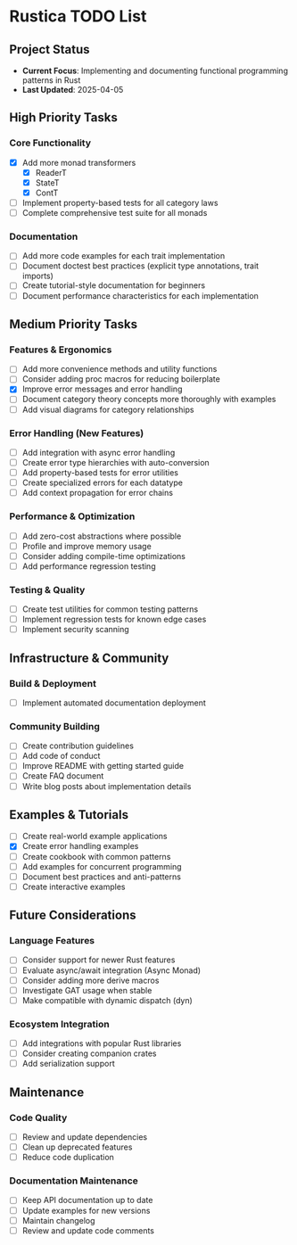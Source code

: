 # Rustica TODO List

## Project Status

- **Current Focus**: Implementing and documenting functional programming patterns in Rust
- **Last Updated**: 2025-04-05

## High Priority Tasks

### Core Functionality
- [x] Add more monad transformers
  - [x] ReaderT
  - [x] StateT
  - [x] ContT
- [ ] Implement property-based tests for all category laws
- [ ] Complete comprehensive test suite for all monads

### Documentation
- [ ] Add more code examples for each trait implementation
- [ ] Document doctest best practices (explicit type annotations, trait imports)
- [ ] Create tutorial-style documentation for beginners
- [ ] Document performance characteristics for each implementation

## Medium Priority Tasks

### Features & Ergonomics
- [ ] Add more convenience methods and utility functions
- [ ] Consider adding proc macros for reducing boilerplate
- [x] Improve error messages and error handling
- [ ] Document category theory concepts more thoroughly with examples
- [ ] Add visual diagrams for category relationships

### Error Handling (New Features)
- [ ] Add integration with async error handling
- [ ] Create error type hierarchies with auto-conversion
- [ ] Add property-based tests for error utilities
- [ ] Create specialized errors for each datatype
- [ ] Add context propagation for error chains

### Performance & Optimization
- [ ] Add zero-cost abstractions where possible
- [ ] Profile and improve memory usage
- [ ] Consider adding compile-time optimizations
- [ ] Add performance regression testing

### Testing & Quality
- [ ] Create test utilities for common testing patterns
- [ ] Implement regression tests for known edge cases
- [ ] Implement security scanning

## Infrastructure & Community

### Build & Deployment
- [ ] Implement automated documentation deployment

### Community Building
- [ ] Create contribution guidelines
- [ ] Add code of conduct
- [ ] Improve README with getting started guide
- [ ] Create FAQ document
- [ ] Write blog posts about implementation details

## Examples & Tutorials
- [ ] Create real-world example applications
- [x] Create error handling examples
- [ ] Create cookbook with common patterns
- [ ] Add examples for concurrent programming
- [ ] Document best practices and anti-patterns
- [ ] Create interactive examples

## Future Considerations

### Language Features
- [ ] Consider support for newer Rust features
- [ ] Evaluate async/await integration (Async Monad)
- [ ] Consider adding more derive macros
- [ ] Investigate GAT usage when stable
- [ ] Make compatible with dynamic dispatch (dyn)

### Ecosystem Integration
- [ ] Add integrations with popular Rust libraries
- [ ] Consider creating companion crates
- [ ] Add serialization support

## Maintenance

### Code Quality
- [ ] Review and update dependencies
- [ ] Clean up deprecated features
- [ ] Reduce code duplication

### Documentation Maintenance
- [ ] Keep API documentation up to date
- [ ] Update examples for new versions
- [ ] Maintain changelog
- [ ] Review and update code comments
